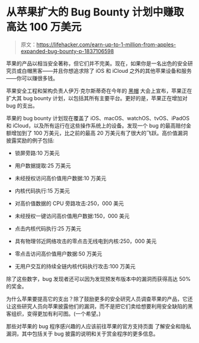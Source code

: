 # 从苹果扩大的 Bug Bounty 计划中赚取高达 100 万美元

> 原文：<https://lifehacker.com/earn-up-to-1-million-from-apples-expanded-bug-bounty-p-1837106598>

苹果的产品以相当安全著称，但它们并不完美。现在，如果你是一名出色的安全研究员或白帽黑客——并且你想追求除了 iOS 和 iCloud 之外的其他苹果设备和服务——你可以赚很多钱。



苹果安全工程和架构负责人伊万·克尔斯蒂奇在今年的 [黑帽](https://www.blackhat.com) 大会上宣布，苹果正在扩大其 bug bounty 计划，以包括其所有主要平台。更好的是，苹果正在增加对 bug 的支出。

苹果的 bug bounty 计划现在覆盖了 iOS、macOS、watchOS、tvOS、iPadOS 和 iCloud，以及所有运行在这些操作系统上的设备。发现一个 bug 的最高赔付金额增加到了 100 万美元，比之前的最高 20 万美元有了很大的飞跃。高价值漏洞披露奖励的例子包括:

*   锁屏旁路:10 万美元

*   用户数据提取:25 万美元
*   未经授权访问高价值用户数据:10 万美元
*   内核代码执行:15 万美元
*   对高价值数据的 CPU 旁路攻击:250，000 美元
*   未经授权一键访问高价值用户数据:150，000 美元
*   点击内核代码执行:25 万美元
*   具有物理邻近网络攻击的零点击无线电到内核:250，000 美元
*   零点击访问高价值用户数据:50 万美元
*   无用户交互的持续全链内核代码执行攻击:100 万美元

除了这些数字，bug 发现者还可以因为发现预发布版本中的漏洞而获得高达 50%的奖金。

为什么苹果要提高它的支出？除了鼓励更多的安全研究人员调查苹果的产品，它还让这些研究人员向苹果披露他们的漏洞，而不是把它们卖给想要利用安全缺陷的黑客组织，变得更加有利可图。(一个希望。)

那些对苹果的 bug 程序感兴趣的人应该前往苹果的官方支持页面 了解安全和隐私漏洞，其中包括关于 bug 披露的说明和关于赏金程序的更多信息。